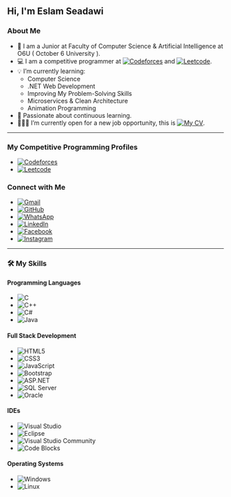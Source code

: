 ## Hi, I'm Eslam Seadawi

### About Me

- 🏫 I am a Junior at Faculty of Computer Science & Artificial Intelligence at O6U ( October 6 University ).
- 💻 I am a competitive programmer at [![Codeforces](https://img.shields.io/badge/Codeforces-1F8ACB?style=flat-square&logo=codeforces&logoColor=white)](https://codeforces.com/profile/eslamseadawy) and [![Leetcode](https://img.shields.io/badge/LeetCode-FFA116?style=flat-square&logo=leetcode&logoColor=white)](https://leetcode.com/u/EslamS3dawi/).
- 💡 I’m currently learning:
  - Computer Science
  - .NET Web Development
  - Improving My Problem-Solving Skills
  - Microservices & Clean Architecture
  - Animation Programming
- 📖 Passionate about continuous learning.
- 🧑🏻‍💻 I’m currently open for a new job opportunity, this is [![My CV](https://img.shields.io/badge/My_CV-4285F4?style=flat-square&logo=google-drive&logoColor=white)](https://drive.google.com/drive/folders/1TKN9ETE1KuUleixPsAzRvZBKGVM2eYtU?usp=drive_link).

---

### My Competitive Programming Profiles
- [![Codeforces](https://img.shields.io/badge/Codeforces-1F8ACB?style=flat-square&logo=codeforces&logoColor=white)](https://codeforces.com/profile/eslamseadawy)  
- [![Leetcode](https://img.shields.io/badge/LeetCode-FFA116?style=flat-square&logo=leetcode&logoColor=white)](https://leetcode.com/u/EslamS3dawi/)

### Connect with Me
- [![Gmail](https://img.shields.io/badge/Gmail-D14836?style=flat-square&logo=gmail&logoColor=white)](mailto:eslamseadawy717@gmail.com)  
- [![GitHub](https://img.shields.io/badge/GitHub-181717?style=flat-square&logo=github&logoColor=white)](https://github.com/eslams3dawi)  
- [![WhatsApp](https://img.shields.io/badge/WhatsApp-25D366?style=flat-square&logo=whatsapp&logoColor=white)](https://wa.me/201223031977)  
- [![LinkedIn](https://img.shields.io/badge/LinkedIn-0077B5?style=flat-square&logo=linkedin&logoColor=white)](https://www.linkedin.com/in/eslam-seadawi/)  
- [![Facebook](https://img.shields.io/badge/Facebook-1877F2?style=flat-square&logo=facebook&logoColor=white)](https://www.facebook.com/eslam.seadawy.5/)  
- [![Instagram](https://img.shields.io/badge/Instagram-E4405F?style=flat-square&logo=instagram&logoColor=white)](https://www.instagram.com/eslam_s3dawi/)

---

### 🛠️ My Skills

#### Programming Languages
- ![C](https://img.shields.io/badge/C-A8B9CC?style=flat-square&logo=c&logoColor=white)  
- ![C++](https://img.shields.io/badge/C++-00599C?style=flat-square&logo=c%2B%2B&logoColor=white)  
- ![C#](https://img.shields.io/badge/C%23-239120?style=flat-square&logo=c-sharp&logoColor=white)  
- ![Java](https://img.shields.io/badge/Java-007396?style=flat-square&logo=java&logoColor=white)  

#### Full Stack Development
- ![HTML5](https://img.shields.io/badge/HTML5-E34F26?style=flat-square&logo=html5&logoColor=white)  
- ![CSS3](https://img.shields.io/badge/CSS3-1572B6?style=flat-square&logo=css3&logoColor=white)  
- ![JavaScript](https://img.shields.io/badge/JavaScript-F7DF1E?style=flat-square&logo=javascript&logoColor=black)  
- ![Bootstrap](https://img.shields.io/badge/Bootstrap-7952B3?style=flat-square&logo=bootstrap&logoColor=white)  
- ![ASP.NET](https://img.shields.io/badge/ASP.NET-5C2D91?style=flat-square&logo=.net&logoColor=white)  
- ![SQL Server](https://img.shields.io/badge/SQL%20Server-CC2927?style=flat-square&logo=microsoft-sql-server&logoColor=white)  
- ![Oracle](https://img.shields.io/badge/Oracle-F80000?style=flat-square&logo=oracle&logoColor=white)  

#### IDEs
- ![Visual Studio](https://img.shields.io/badge/Visual_Studio-5C2D91?style=flat-square&logo=visual-studio&logoColor=white)  
- ![Eclipse](https://img.shields.io/badge/Eclipse-2C2255?style=flat-square&logo=eclipse&logoColor=white)  
- ![Visual Studio Community](https://img.shields.io/badge/Visual_Studio_Community-5C2D91?style=flat-square&logo=visual-studio&logoColor=white)  
- ![Code Blocks](https://img.shields.io/badge/Code_Blocks-000000?style=flat-square&logo=codeblocks&logoColor=white)  

#### Operating Systems
- ![Windows](https://img.shields.io/badge/Windows-0078D6?style=flat-square&logo=windows&logoColor=white)  
- ![Linux](https://img.shields.io/badge/Linux-FCC624?style=flat-square&logo=linux&logoColor=black)
